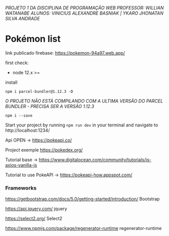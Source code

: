 _PROJETO 1 DA DISCIPLINA DE PROGRAMAÇÃO WEB_
_PROFESSOR: WILLIAN WATANABE_
_ALUNOS: VINICIUS ALEXANDRE BASNIAK | YKARO JHONATAN SILVA ANDRADE_

# Pokémon list

link publicado firebase: https://pokemon-94a97.web.app/

first check:

- node 12.x >=

install

`npm i parcel-bundler@1.12.3 -D`

_O PROJETO NÃO ESTÁ COMPILANDO COM A ULTIMA VERSÃO DO PARCEL BUNDLER - PRECISA SER A VERSÃO 1.12.3_

`npm i --save`

Start your project by running `npm run dev` in your terminal and navigate to
http://localhost:1234/

Api OPEN -> https://pokeapi.co/

Project exemple https://pokedex.org/

Tutorial base -> https://www.digitalocean.com/community/tutorials/js-axios-vanilla-js

Tutorial to use PokeAPI -> https://pokeapi-how.appspot.com/

### Frameworks

https://getbootstrap.com/docs/5.0/getting-started/introduction/ Bootstrap

https://api.jquery.com/ jquery

https://select2.org/ Select2

https://www.npmjs.com/package/regenerator-runtime regenerator-runtime
